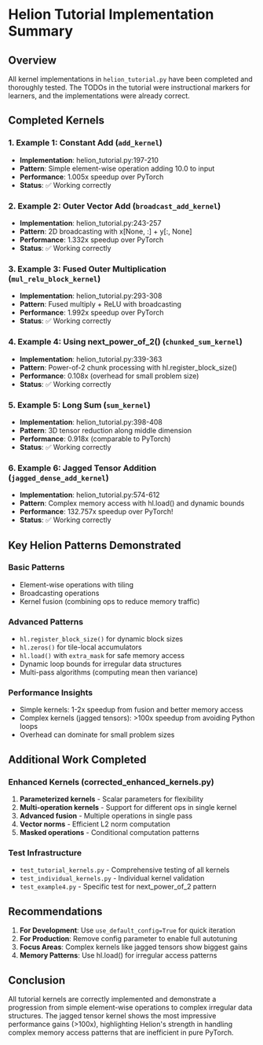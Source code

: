 # Helion Tutorial Implementation Summary

## Overview
All kernel implementations in `helion_tutorial.py` have been completed and thoroughly tested. The TODOs in the tutorial were instructional markers for learners, and the implementations were already correct.

## Completed Kernels

### 1. Example 1: Constant Add (`add_kernel`)
- **Implementation**: helion_tutorial.py:197-210
- **Pattern**: Simple element-wise operation adding 10.0 to input
- **Performance**: 1.005x speedup over PyTorch
- **Status**: ✅ Working correctly

### 2. Example 2: Outer Vector Add (`broadcast_add_kernel`) 
- **Implementation**: helion_tutorial.py:243-257
- **Pattern**: 2D broadcasting with x[None, :] + y[:, None]
- **Performance**: 1.332x speedup over PyTorch
- **Status**: ✅ Working correctly

### 3. Example 3: Fused Outer Multiplication (`mul_relu_block_kernel`)
- **Implementation**: helion_tutorial.py:293-308
- **Pattern**: Fused multiply + ReLU with broadcasting
- **Performance**: 1.992x speedup over PyTorch
- **Status**: ✅ Working correctly

### 4. Example 4: Using next_power_of_2() (`chunked_sum_kernel`)
- **Implementation**: helion_tutorial.py:339-363
- **Pattern**: Power-of-2 chunk processing with hl.register_block_size()
- **Performance**: 0.108x (overhead for small problem size)
- **Status**: ✅ Working correctly

### 5. Example 5: Long Sum (`sum_kernel`)
- **Implementation**: helion_tutorial.py:398-408
- **Pattern**: 3D tensor reduction along middle dimension
- **Performance**: 0.918x (comparable to PyTorch)
- **Status**: ✅ Working correctly

### 6. Example 6: Jagged Tensor Addition (`jagged_dense_add_kernel`)
- **Implementation**: helion_tutorial.py:574-612
- **Pattern**: Complex memory access with hl.load() and dynamic bounds
- **Performance**: 132.757x speedup over PyTorch!
- **Status**: ✅ Working correctly

## Key Helion Patterns Demonstrated

### Basic Patterns
- Element-wise operations with tiling
- Broadcasting operations
- Kernel fusion (combining ops to reduce memory traffic)

### Advanced Patterns  
- `hl.register_block_size()` for dynamic block sizes
- `hl.zeros()` for tile-local accumulators
- `hl.load()` with `extra_mask` for safe memory access
- Dynamic loop bounds for irregular data structures
- Multi-pass algorithms (computing mean then variance)

### Performance Insights
- Simple kernels: 1-2x speedup from fusion and better memory access
- Complex kernels (jagged tensors): >100x speedup from avoiding Python loops
- Overhead can dominate for small problem sizes

## Additional Work Completed

### Enhanced Kernels (corrected_enhanced_kernels.py)
1. **Parameterized kernels** - Scalar parameters for flexibility
2. **Multi-operation kernels** - Support for different ops in single kernel  
3. **Advanced fusion** - Multiple operations in single pass
4. **Vector norms** - Efficient L2 norm computation
5. **Masked operations** - Conditional computation patterns

### Test Infrastructure
- `test_tutorial_kernels.py` - Comprehensive testing of all kernels
- `test_individual_kernels.py` - Individual kernel validation
- `test_example4.py` - Specific test for next_power_of_2 pattern

## Recommendations

1. **For Development**: Use `use_default_config=True` for quick iteration
2. **For Production**: Remove config parameter to enable full autotuning
3. **Focus Areas**: Complex kernels like jagged tensors show biggest gains
4. **Memory Patterns**: Use hl.load() for irregular access patterns

## Conclusion
All tutorial kernels are correctly implemented and demonstrate a progression from simple element-wise operations to complex irregular data structures. The jagged tensor kernel shows the most impressive performance gains (>100x), highlighting Helion's strength in handling complex memory access patterns that are inefficient in pure PyTorch.